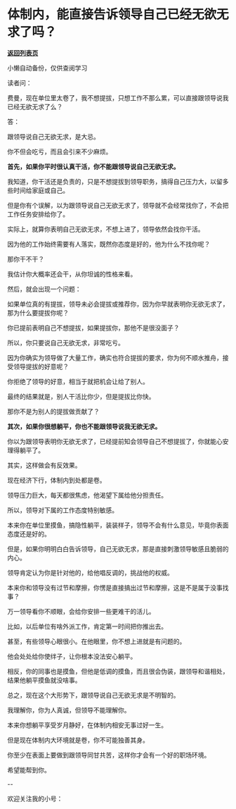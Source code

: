 # 体制内，能直接告诉领导自己已经无欲无求了吗？

[**返回列表页**](/gzh/费曼的小茶馆)

小懒自动备份，仅供查阅学习

读者问：

费曼，现在单位里太卷了，我不想提拔，只想工作不那么累，可以直接跟领导说我已经无欲无求了么？  

答：

跟领导说自己无欲无求，是大忌。

你不但会吃亏，而且会引来不少麻烦。  

**首先，如果你平时很认真干活，你不能跟领导说自己无欲无求。**

我知道，你干活还是负责的，只是不想提拔到领导职务，搞得自己压力大，以留多些时间给家庭或自己。  

但是你有个误解，以为跟领导说自己无欲无求了，领导就不会经常找你了，不会把工作任务安排给你了。

实际上，就算你表明自己无欲无求，不想上进了，领导依然会找你干活。  

因为他的工作始终需要有人落实，既然你态度是好的，他为什么不找你呢？  

那你干不干？

我估计你大概率还会干，从你坦诚的性格来看。

然后，就会出现一个问题：

如果单位真的有提拔，领导未必会提拔或推荐你，因为你早就表明你无欲无求了，那为什么要提拔你呢？

你已提前表明自己不想提拔，如果提拔你，那他不是很没面子？

所以，你只要说自己无欲无求，非常吃亏。

因为你确实为领导做了大量工作，确实也符合提拔的要求，你为何不顺水推舟，接受领导提拔的好意呢？  

你拒绝了领导的好意，相当于就把机会让给了别人。

最终的结果就是，别人干活比你少，但是提拔比你快。  

那你不是为别人的提拔做贡献了？

**其次，如果你很想躺平，你也不能跟领导说我无欲无求。**  

你以为跟领导表明你无欲无求了，已经提前知会领导自己不想提拔了，你就能心安理得躺平了。

其实，这样做会有反效果。  

现在经济下行，体制内到处都是卷。

领导压力巨大，每天都很焦虑，他渴望下属给他分担责任。

所以，领导对下属的工作态度特别敏感。  

本来你在单位里摸鱼，搞隐性躺平，装装样子，领导不会有什么意见，毕竟你表面态度还是好的。  

但是，如果你明明白白告诉领导，自己无欲无求，那是直接刺激领导敏感且脆弱的内心。  

领导肯定认为你是针对他的，给他唱反调的，挑战他的权威。

本来你和领导没有过节和摩擦，你愣是直接搞出过节和摩擦，这是不是属于没事找事？

万一领导看你不顺眼，会给你安排一些更难干的活儿。

比如，以后单位有啥外派工作，肯定第一时间把你推出去。

甚至，有些领导心眼很小。在他眼里，你不想上进就是有问题的。

他会处处给你使绊子，让你根本没法安心躺平。

相反，你的同事也是摸鱼，但他是低调的摸鱼，而且很会伪装，跟领导和谐相处，结果他躺平摸鱼就没啥事。

总之，现在这个大形势下，跟领导说自己无欲无求是不明智的。  

我理解你，你为人真诚，但领导不能理解你。

本来你想躺平享受岁月静好，在体制内相安无事过好一生。  

但是现在体制内大环境就是卷，你不可能独善其身。  

你至少在表面上要做到跟领导同甘共苦，这样你才会有一个好的职场环境。

希望能帮到你。

\--

欢迎关注我的小号：  

  

